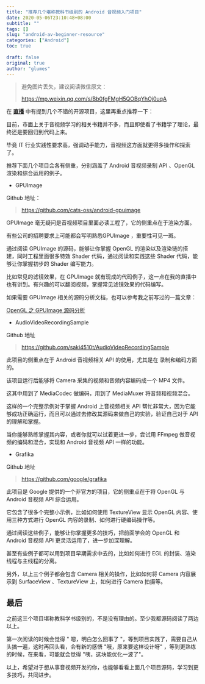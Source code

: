 ```yaml
---
title: "推荐几个堪称教科书级别的 Android 音视频入门项目"
date: 2020-05-06T23:10:48+08:00
subtitle: ""
tags: []
slug: "android-av-beginner-resource"
categories: ["Android"]
toc: true
 
draft: false
original: true
author: "glumes"
---
```


> 避免图片丢失，建议阅读微信原文：
> 
> https://mp.weixin.qq.com/s/Bb0fgFMgH5QOBqYhOj0uqA


在 **[直播](https://mp.weixin.qq.com/s/HlbGGOyfixc8wgoDjTY0Qw)** 中有提到几个不错的开源项目，这里再重点推荐一下：

目前，市面上关于音视频学习的相关书籍并不多，而且即使看了书籍学了理论，最终还是要回归到代码上来。

毕竟 IT 行业实践性要求高，强调动手能力，音视频这方面就更得多操作和探索了。

推荐下面几个项目会各有侧重，分别涵盖了 Android 音视频录制 API 、OpenGL 渲染和综合运用的例子。

<!--more-->

* GPUImage

Github 地址：

> https://github.com/cats-oss/android-gpuimage

GPUImage 毫无疑问是音视频项目里面必读工程了，它的侧重点在于渲染方面。

有些公司的招聘要求上可能都会写明熟悉GPUImage ，重要性可见一斑。

通过阅读 GPUImage 的源码，能够让你掌握 OpenGL 的渲染以及渲染链的搭建，同时工程里面很多特效 Shader 代码，通过阅读和实践这些 Shader 代码，能够让你掌握初步的 Shader 编写能力。

比如常见的滤镜效果，在 GPUImage 就有现成的代码例子，这一点在我的直播中也有讲到。有兴趣的可以翻阅视频，掌握常见滤镜效果的代码编写。

如果需要 GPUImage 相关的源码分析文档，也可以参考我之前写过的一篇文章： 

[OpenGL 之 GPUImage 源码分析](https://mp.weixin.qq.com/s/Xc0r6PsxrT-dJ_W4-K7V0Q)

* AudioVideoRecordingSample

Github 地址

> https://github.com/saki4510t/AudioVideoRecordingSample

此项目的侧重点在于 Android 音视频相关 API 的使用，尤其是在 录制和编码方面的。

该项目运行后能够将 Camera 采集的视频和音频内容编码成一个 MP4 文件。

这其中用到了 MediaCodec 做编码，用到了 MediaMuxer 将音频和视频混合。

这样的一个完整示例对于掌握 Android 上音视频相关 API 帮忙非常大，因为它能够成功正确运行，而且可以通过去修改其源码来做自己的实验，验证自己对于 API 的理解和掌握。

当你能够熟练掌握其内容，或者你就可以试着更进一步，尝试用 FFmpeg 做音视频的编码和混合，实现和 Android 音视频 API 一样的功能。

* Grafika

Github 地址

> https://github.com/google/grafika

此项目是 Google 提供的一个非官方的项目，它的侧重点在于将 OpenGL 与 Android 音视频 API 综合运用。

它包含了很多个完整小示例，比如如何使用 TextureView 显示 OpenGL 内容、使用三种方式进行 OpenGL 内容的录制、如何进行硬编码操作等。

通过阅读这些例子，能够让你掌握更多的技巧，把前面学会的 OpenGL 和 Android 音视频 API 更灵活运用了，进一步加深理解。

甚至有些例子都可以用到项目早期需求中去的，比如如何进行 EGL 的封装、渲染线程与主线程的分离。

另外，以上三个例子都会包含 Camera 相关的操作，比如如何将 Camera 内容展示到 SurfaceView 、TextureView 上，如何进行 Camera 拍摄等。

## 最后

之前这三个项目堪称教科学书级别的，不是没有理由的。至少我都源码阅读了两边以上。

第一次阅读的时候会觉得 " 嗯，明白怎么回事了 "，等到项目实践了，需要自己从头搞一遍，这时再回头看，会有新的感悟 "哦，原来要这样设计呀" ，等到更熟练的时候，在来看，可能就会觉得 "咦，这块能优化一波了"。

以上，希望对于想从事音视频开发的你，也能够看看上面几个项目源码，学习到更多技巧，共同进步。

